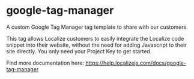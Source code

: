 # google-tag-manager
A custom Google Tag Manager tag template to share with our customers.

This tag allows Localize customers to easily integrate the Localize code snippet into their website, without the need for adding Javascript to their site directly. You only need your Project Key to get started.

Find more documentation here: https://help.localizejs.com/docs/google-tag-manager
